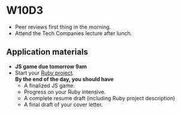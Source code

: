# W10D3
* Peer reviews first thing in the morning.  
* Attend the Tech Companies lecture after lunch.

## Application materials
* **JS game due tomorrow 9am**
* Start your [Ruby project][ruby-project].  
**By the end of the day, you should have**
  * A finalized JS game.
  * Progress on your Ruby intensive.
  * A complete resume draft (including Ruby project description)
  * A final draft of your cover letter.

[roadmap-template]: https://docs.google.com/a/appacademy.io/spreadsheets/d/11PUvMqG2h_9RFFp9h4xv34Uo5T0cOdrtOtEholVEHA4
[job-app-materials-reviews]: ../self-presentation/job_app_materials_reviews.md
[ruby-project]: https://github.com/appacademy/job-search-curriculum/blob/master/self-presentation/code_intensive.md
